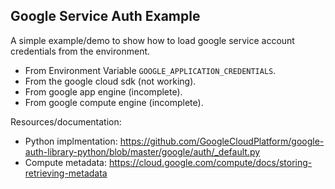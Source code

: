 ## Google Service Auth Example

A simple example/demo to show how to load google service account credentials from the environment.

* From Environment Variable `GOOGLE_APPLICATION_CREDENTIALS`.
* From the google cloud sdk (not working).
* From google app engine (incomplete).
* From google compute engine (incomplete).

Resources/documentation:

* Python implmentation: https://github.com/GoogleCloudPlatform/google-auth-library-python/blob/master/google/auth/_default.py
* Compute metadata: https://cloud.google.com/compute/docs/storing-retrieving-metadata 
